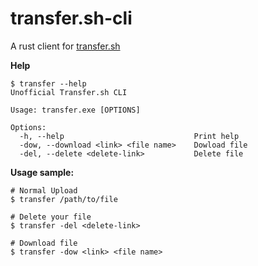 # transfer.sh-cli
A rust client for [transfer.sh](https://transfer.sh/)

**Help**
```
$ transfer --help
Unofficial Transfer.sh CLI

Usage: transfer.exe [OPTIONS]

Options:
  -h, --help                             Print help
  -dow, --download <link> <file name>    Dowload file
  -del, --delete <delete-link>           Delete file
```

**Usage sample:**
```
# Normal Upload
$ transfer /path/to/file

# Delete your file
$ transfer -del <delete-link>

# Download file
$ transfer -dow <link> <file name>
```
